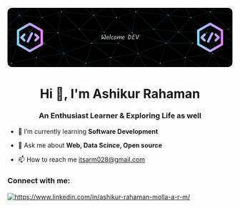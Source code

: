 ![!logo](https://github.com/A-R-M-028/A-R-M-028/blob/main/github-header-image.png)
<h1 align="center">Hi 👋, I'm Ashikur Rahaman</h1>
<h3 align="center">An Enthusiast Learner & Exploring Life as well</h3>

<!--<p align="right" class="coding"> <img src="https://www.lambdatest.com/resources/images/news24.gif" alt="Coding" width="400px" /> </p> -->

- 🌱 I’m currently learning **Software Development**

- 💬 Ask me about **Web, Data Scince, Open source**

- 📫 How to reach me itsarm028@gmail.com

<h3 align="left">Connect with me:</h3>
<p align="left">
<a href="https://linkedin.com/in/https://www.linkedin.com/in/ashikur-rahaman-molla-a-r-m/" target="blank"><img align="center" src="https://raw.githubusercontent.com/rahuldkjain/github-profile-readme-generator/master/src/images/icons/Social/linked-in-alt.svg" alt="https://www.linkedin.com/in/ashikur-rahaman-molla-a-r-m/" height="30" width="40" /></a>
</p>
